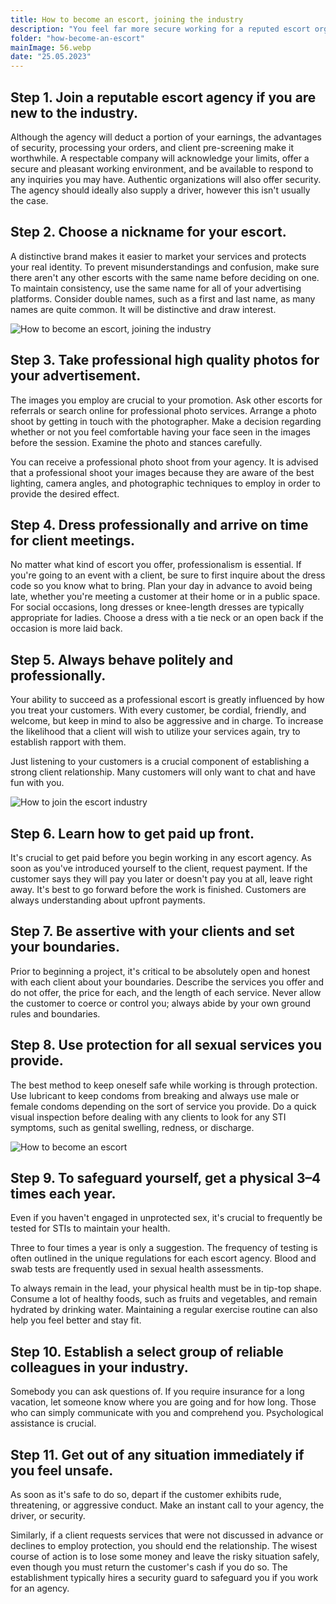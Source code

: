 ```yaml
---
title: How to become an escort, joining the industry
description: "You feel far more secure working for a reputed escort organization than working alone. Speak with several organizations. Pay attention to the terms of each offer. Check out the reviews for each and go to casting."
folder: "how-become-an-escort"
mainImage: 56.webp
date: "25.05.2023"
---
```


## Step 1. Join a reputable escort agency if you are new to the industry.

Although the agency will deduct a portion of your earnings, the advantages of security, processing your orders, and client pre-screening make it worthwhile. A respectable company will acknowledge your limits, offer a secure and pleasant working environment, and be available to respond to any inquiries you may have. Authentic organizations will also offer security. The agency should ideally also supply a driver, however this isn't usually the case.

## Step 2. Choose a nickname for your escort.

A distinctive brand makes it easier to market your services and protects your real identity. To prevent misunderstandings and confusion, make sure there aren't any other escorts with the same name before deciding on one. To maintain consistency, use the same name for all of your advertising platforms. Consider double names, such as a first and last name, as many names are quite common. It will be distinctive and draw interest.

![How to become an escort, joining the industry](/assets/img/media/how-become-an-escort/56.webp "Can i work as escort")

## Step 3. Take professional high quality photos for your advertisement.

The images you employ are crucial to your promotion. Ask other escorts for referrals or search online for professional photo services. Arrange a photo shoot by getting in touch with the photographer. Make a decision regarding whether or not you feel comfortable having your face seen in the images before the session. Examine the photo and stances carefully.

You can receive a professional photo shoot from your agency. It is advised that a professional shoot your images because they are aware of the best lighting, camera angles, and photographic techniques to employ in order to provide the desired effect.

## Step 4. Dress professionally and arrive on time for client meetings.

No matter what kind of escort you offer, professionalism is essential. If you're going to an event with a client, be sure to first inquire about the dress code so you know what to bring. Plan your day in advance to avoid being late, whether you're meeting a customer at their home or in a public space. For social occasions, long dresses or knee-length dresses are typically appropriate for ladies. Choose a dress with a tie neck or an open back if the occasion is more laid back.

## Step 5. Always behave politely and professionally.

Your ability to succeed as a professional escort is greatly influenced by how you treat your customers. With every customer, be cordial, friendly, and welcome, but keep in mind to also be aggressive and in charge. To increase the likelihood that a client will wish to utilize your services again, try to establish rapport with them.

Just listening to your customers is a crucial component of establishing a strong client relationship. Many customers will only want to chat and have fun with you.

![How to join the escort industry](/assets/img/media/how-become-an-escort/67.webp "Is escort right for me")

## Step 6. Learn how to get paid up front.

It's crucial to get paid before you begin working in any escort agency. As soon as you've introduced yourself to the client, request payment. If the customer says they will pay you later or doesn't pay you at all, leave right away. It's best to go forward before the work is finished. Customers are always understanding about upfront payments.

## Step 7. Be assertive with your clients and set your boundaries.

Prior to beginning a project, it's critical to be absolutely open and honest with each client about your boundaries. Describe the services you offer and do not offer, the price for each, and the length of each service. Never allow the customer to coerce or control you; always abide by your own ground rules and boundaries.

## Step 8. Use protection for all sexual services you provide.

The best method to keep oneself safe while working is through protection. Use lubricant to keep condoms from breaking and always use male or female condoms depending on the sort of service you provide. Do a quick visual inspection before dealing with any clients to look for any STI symptoms, such as genital swelling, redness, or discharge.

![How to become an escort](/assets/img/media/how-become-an-escort/89.webp "Escort as work in Dubai")

## Step 9. To safeguard yourself, get a physical 3–4 times each year.

Even if you haven't engaged in unprotected sex, it's crucial to frequently be tested for STIs to maintain your health.

Three to four times a year is only a suggestion. The frequency of testing is often outlined in the unique regulations for each escort agency. Blood and swab tests are frequently used in sexual health assessments.

To always remain in the lead, your physical health must be in tip-top shape. Consume a lot of healthy foods, such as fruits and vegetables, and remain hydrated by drinking water. Maintaining a regular exercise routine can also help you feel better and stay fit.

## Step 10. Establish a select group of reliable colleagues in your industry.

Somebody you can ask questions of. If you require insurance for a long vacation, let someone know where you are going and for how long. Those who can simply communicate with you and comprehend you. Psychological assistance is crucial.

## Step 11. Get out of any situation immediately if you feel unsafe.

As soon as it's safe to do so, depart if the customer exhibits rude, threatening, or aggressive conduct. Make an instant call to your agency, the driver, or security.

Similarly, if a client requests services that were not discussed in advance or declines to employ protection, you should end the relationship. The wisest course of action is to lose some money and leave the risky situation safely, even though you must return the customer's cash if you do so. The establishment typically hires a security guard to safeguard you if you work for an agency.